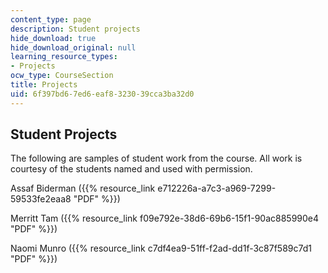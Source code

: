 ```yaml
---
content_type: page
description: Student projects
hide_download: true
hide_download_original: null
learning_resource_types:
- Projects
ocw_type: CourseSection
title: Projects
uid: 6f397bd6-7ed6-eaf8-3230-39cca3ba32d0
---
```


Student Projects
----------------

The following are samples of student work from the course. All work is courtesy of the students named and used with permission.

Assaf Biderman ({{% resource_link e712226a-a7c3-a969-7299-59533fe2eaa8 "PDF" %}})

Merritt Tam ({{% resource_link f09e792e-38d6-69b6-15f1-90ac885990e4 "PDF" %}})

Naomi Munro ({{% resource_link c7df4ea9-51ff-f2ad-dd1f-3c87f589c7d1 "PDF" %}})